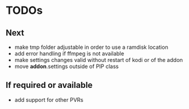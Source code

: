 # TODOs

## Next

* make tmp folder adjustable in order to use a ramdisk location
* add error handling if ffmpeg is not available
* make settings changes valid without restart of kodi or of the addon
* move __addon__.settings outside of PIP class

## If required or available

* add support for other PVRs


